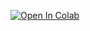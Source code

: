 
[![Open In Colab](https://colab.research.google.com/assets/colab-badge.svg)](https://colab.research.google.com/drive/1ikvzXyd5v7kHbqlqL6EENlnr_u7tDl7h?usp=sharing)